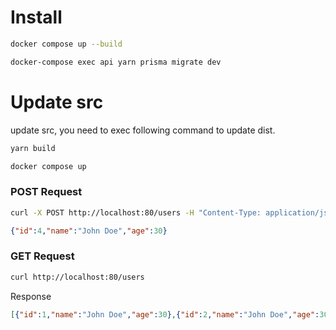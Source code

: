# Install
```zsh
docker compose up --build
```
```zsh
docker-compose exec api yarn prisma migrate dev
```

# Update src
update src, you need to exec following command to update dist.
```zsh
yarn build
```
```zsh
docker compose up 
```

### POST Request
```zsh
curl -X POST http://localhost:80/users -H "Content-Type: application/json" -d '{"name": "John Doe", "age": 30}' 
```
```json
{"id":4,"name":"John Doe","age":30}  
```

### GET Request
```zsh
curl http://localhost:80/users
```

Response
```json
[{"id":1,"name":"John Doe","age":30},{"id":2,"name":"John Doe","age":30},{"id":3,"name":"John Doe","age":30}]
```